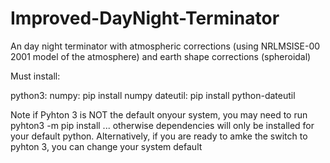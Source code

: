 # Improved-DayNight-Terminator
An day night terminator with atmospheric corrections (using NRLMSISE-00 2001 model of the atmosphere) and earth shape corrections (spheroidal)

Must install:

python3: 
numpy: pip install numpy
dateutil: pip install python-dateutil

Note if Pyhton 3 is NOT the default onyour system, you may need to run pyhton3 -m pip install ... otherwise dependencies will only be installed for your default python. Alternatively, if you are ready to amke the switch to pyhton 3, you can change your system default

